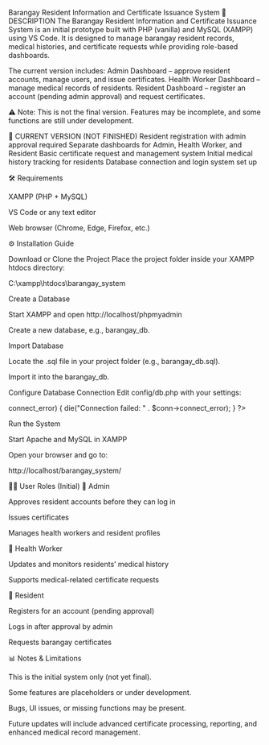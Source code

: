 Barangay Resident Information and Certificate Issuance System
📌 DESCRIPTION
The Barangay Resident Information and Certificate Issuance System is an initial prototype built with PHP (vanilla) and MySQL (XAMPP) using VS Code. It is designed to manage barangay resident records, medical histories, and certificate requests while providing role-based dashboards.

The current version includes:
Admin Dashboard – approve resident accounts, manage users, and issue certificates.
Health Worker Dashboard – manage medical records of residents.
Resident Dashboard – register an account (pending admin approval) and request certificates.

⚠️ Note: This is not the final version. Features may be incomplete, and some functions are still under development.

🚀 CURRENT VERSION (NOT FINISHED)
Resident registration with admin approval required
Separate dashboards for Admin, Health Worker, and Resident
Basic certificate request and management system
Initial medical history tracking for residents
Database connection and login system set up

🛠️ Requirements

XAMPP
 (PHP + MySQL)

VS Code or any text editor

Web browser (Chrome, Edge, Firefox, etc.)

⚙️ Installation Guide

Download or Clone the Project
Place the project folder inside your XAMPP htdocs directory:

C:\xampp\htdocs\barangay_system


Create a Database

Start XAMPP and open http://localhost/phpmyadmin

Create a new database, e.g., barangay_db.

Import Database

Locate the .sql file in your project folder (e.g., barangay_db.sql).

Import it into the barangay_db.

Configure Database Connection
Edit config/db.php with your settings:

<?php
$host = "localhost";
$user = "root";     // default XAMPP user
$pass = "";         // default password (blank if none)
$dbname = "barangay_db";

$conn = new mysqli($host, $user, $pass, $dbname);

if ($conn->connect_error) {
    die("Connection failed: " . $conn->connect_error);
}
?>


Run the System

Start Apache and MySQL in XAMPP

Open your browser and go to:

http://localhost/barangay_system/

👩‍💻 User Roles (Initial)
🔹 Admin

Approves resident accounts before they can log in

Issues certificates

Manages health workers and resident profiles

🔹 Health Worker

Updates and monitors residents’ medical history

Supports medical-related certificate requests

🔹 Resident

Registers for an account (pending approval)

Logs in after approval by admin

Requests barangay certificates

📊 Notes & Limitations

This is the initial system only (not yet final).

Some features are placeholders or under development.

Bugs, UI issues, or missing functions may be present.

Future updates will include advanced certificate processing, reporting, and enhanced medical record management.
